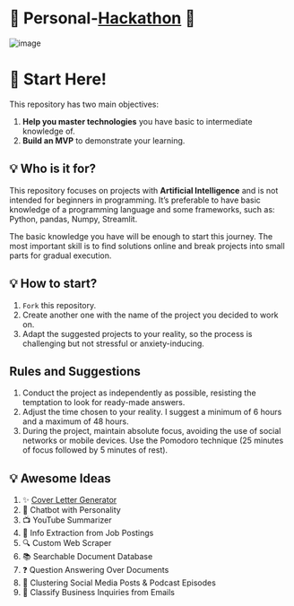 # 🎉 Personal-[Hackathon](https://en.wikipedia.org/wiki/Hackathon) 🚀

![image](https://github.com/user-attachments/assets/50a3dc14-e101-438b-a5b9-2900d7648813)

# 🎉 **Start Here!**
This repository has two main objectives: 
1. **Help you master technologies** you have basic to intermediate knowledge of.
2. **Build an MVP** to demonstrate your learning.

## 💡 **Who is it for?**
This repository focuses on projects with **Artificial Intelligence** and is not intended for beginners in programming. It’s preferable to have basic knowledge of a programming language and some frameworks, such as: Python, pandas, Numpy, Streamlit.

The basic knowledge you have will be enough to start this journey. The most important skill is to find solutions online and break projects into small parts for gradual execution.

## 💡 **How to start?**
1. `Fork` this repository.
2. Create another one with the name of the project you decided to work on.
3. Adapt the suggested projects to your reality, so the process is challenging but not stressful or anxiety-inducing.

## **Rules and Suggestions**
1. Conduct the project as independently as possible, resisting the temptation to look for ready-made answers.
2. Adjust the time chosen to your reality. I suggest a minimum of 6 hours and a maximum of 48 hours.
3. During the project, maintain absolute focus, avoiding the use of social networks or mobile devices. Use the Pomodoro technique (25 minutes of focus followed by 5 minutes of rest).

## 💡 **Awesome Ideas**
1. ✨ [Cover Letter Generator](https://github.com/CllsPy/Cover-Letter-Generator)
2. 🤖 Chatbot with Personality
3. 📺 YouTube Summarizer
4. 📄 Info Extraction from Job Postings
5. 🔍 Custom Web Scraper
6. 📚 Searchable Document Database
7. ❓ Question Answering Over Documents
8. 🧩 Clustering Social Media Posts & Podcast Episodes
9. 📧 Classify Business Inquiries from Emails
